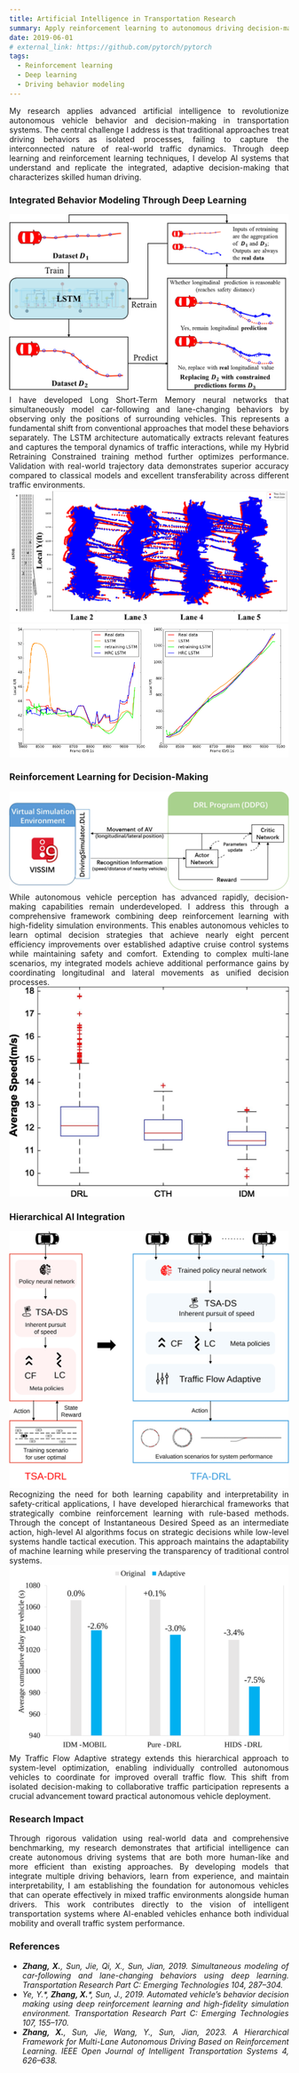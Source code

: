 ```yaml
---
title: Artificial Intelligence in Transportation Research
summary: Apply reinforcement learning to autonomous driving decision-making, enabling AVs to drive adaptively in traffic, and advance deep learning techniques to accurately reproduce human driving behaviors.
date: 2019-06-01
# external_link: https://github.com/pytorch/pytorch
tags:
  - Reinforcement learning
  - Deep learning
  - Driving behavior modeling
---
```

<div align="justify">My research applies advanced artificial intelligence to revolutionize autonomous vehicle behavior and decision-making in transportation systems. The central challenge I address is that traditional approaches treat driving behaviors as isolated processes, failing to capture the interconnected nature of real-world traffic dynamics. Through deep learning and reinforcement learning techniques, I develop AI systems that understand and replicate the integrated, adaptive decision-making that characterizes skilled human driving.</div>

<h3> Integrated Behavior Modeling Through Deep Learning</h3>
<img src="HRC_LSTM.png" alt="HRC-LSTM for reproducing human trajectory">
<div align="justify">I have developed Long Short-Term Memory neural networks that simultaneously model car-following and lane-changing behaviors by observing only the positions of surrounding vehicles. This represents a fundamental shift from conventional approaches that model these behaviors separately. The LSTM architecture automatically extracts relevant features and captures the temporal dynamics of traffic interactions, while my Hybrid Retraining Constrained training method further optimizes performance. Validation with real-world trajectory data demonstrates superior accuracy compared to classical models and excellent transferability across different traffic environments.</div>
<img src="HRC_result1.png" alt="Result 1">
<img src="HRC_result2.png" alt="Results 2">

<h3> Reinforcement Learning for Decision-Making</h3>
<img src="basic_DRL.jpg" alt="DRL-based decision making">
<div align="justify">While autonomous vehicle perception has advanced rapidly, decision-making capabilities remain underdeveloped. I address this through a comprehensive framework combining deep reinforcement learning with high-fidelity simulation environments. This enables autonomous vehicles to learn optimal decision strategies that achieve nearly eight percent efficiency improvements over established adaptive cruise control systems while maintaining safety and comfort. Extending to complex multi-lane scenarios, my integrated models achieve additional performance gains by coordinating longitudinal and lateral movements as unified decision processes.</div>
<img src="DRL_result.jpg" alt="DRL-based decision making">

<h3> Hierarchical AI Integration</h3>
<img src="TFA_DRL.svg" alt="Hierarchical DRL with rule-based models for AV decision-making">
<div align="justify">Recognizing the need for both learning capability and interpretability in safety-critical applications, I have developed hierarchical frameworks that strategically combine reinforcement learning with rule-based methods. Through the concept of Instantaneous Desired Speed as an intermediate action, high-level AI algorithms focus on strategic decisions while low-level systems handle tactical execution. This approach maintains the adaptability of machine learning while preserving the transparency of traditional control systems.<br>
<img src="TFA_results.svg" alt="Results of TFA strategy">
My Traffic Flow Adaptive strategy extends this hierarchical approach to system-level optimization, enabling individually controlled autonomous vehicles to coordinate for improved overall traffic flow. This shift from isolated decision-making to collaborative traffic participation represents a crucial advancement toward practical autonomous vehicle deployment.</div>

<h3> Research Impact</h3>
<div align="justify">Through rigorous validation using real-world data and comprehensive benchmarking, my research demonstrates that artificial intelligence can create autonomous driving systems that are both more human-like and more efficient than existing approaches. By developing models that integrate multiple driving behaviors, learn from experience, and maintain interpretability, I am establishing the foundation for autonomous vehicles that can operate effectively in mixed traffic environments alongside human drivers. This work contributes directly to the vision of intelligent transportation systems where AI-enabled vehicles enhance both individual mobility and overall traffic system performance.</div>

<h3> References</h3>
<div align="justify">
<cite> 
<ul>
<li><b>Zhang, X.</b>, Sun, Jie, Qi, X., Sun, Jian, 2019. Simultaneous modeling of car-following and lane-changing behaviors using deep learning. Transportation Research Part C: Emerging Technologies 104, 287–304.</li>  
<li>Ye, Y.*, <b>Zhang, X.</b>*, Sun, J., 2019. Automated vehicle’s behavior decision making using deep reinforcement learning and high-fidelity simulation environment. Transportation Research Part C: Emerging Technologies 107, 155–170.</li>
<li><b>Zhang, X.</b>, Sun, Jie, Wang, Y., Sun, Jian, 2023. A Hierarchical Framework for Multi-Lane Autonomous Driving Based on Reinforcement Learning. IEEE Open Journal of Intelligent Transportation Systems 4, 626–638.</li></ul> 
</cite>
</div>
<!-- PyTorch is a Python package that provides tensor computation (like NumPy) with strong GPU acceleration. -->

<!--more-->

